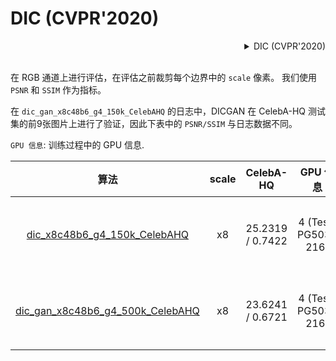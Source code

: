 # DIC (CVPR'2020)

<!-- [ALGORITHM] -->

<details>

<summary align="right">DIC (CVPR'2020)</summary>

```bibtex
@inproceedings{ma2020deep,
  title={Deep face super-resolution with iterative collaboration between attentive recovery and landmark estimation},
  author={Ma, Cheng and Jiang, Zhenyu and Rao, Yongming and Lu, Jiwen and Zhou, Jie},
  booktitle={Proceedings of the IEEE/CVF conference on computer vision and pattern recognition},
  pages={5569--5578},
  year={2020}
}
```

</details>

<br/>

在 RGB 通道上进行评估，在评估之前裁剪每个边界中的 `scale` 像素。
我们使用 `PSNR` 和 `SSIM` 作为指标。

在 `dic_gan_x8c48b6_g4_150k_CelebAHQ` 的日志中，DICGAN 在 CelebA-HQ 测试集的前9张图片上进行了验证，因此下表中的 `PSNR/SSIM` 与日志数据不同。

`GPU 信息`: 训练过程中的 GPU 信息.

|                                       算法                                       | scale |    CelebA-HQ     |      GPU 信息       |                                       下载                                       |
| :------------------------------------------------------------------------------: | :---: | :--------------: | :-----------------: | :------------------------------------------------------------------------------: |
| [dic_x8c48b6_g4_150k_CelebAHQ](/configs/dic/dic_x8c48b6_4xb2-150k_celeba-hq.py)  |  x8   | 25.2319 / 0.7422 | 4 (Tesla PG503-216) | [模型](https://download.openmmlab.com/mmediting/restorers/dic/dic_x8c48b6_g4_150k_CelebAHQ_20210611-5d3439ca.pth) \| [日志](https://download.openmmlab.com/mmediting/restorers/dic/dic_x8c48b6_g4_150k_CelebAHQ_20210611-5d3439ca.log.json) |
| [dic_gan_x8c48b6_g4_500k_CelebAHQ](/configs/dic/dic_gan-x8c48b6_4xb2-500k_celeba-hq.py) |  x8   | 23.6241 / 0.6721 | 4 (Tesla PG503-216) | [模型](https://download.openmmlab.com/mmediting/restorers/dic/dic_gan_x8c48b6_g4_500k_CelebAHQ_20210625-3b89a358.pth) \| [日志](https://download.openmmlab.com/mmediting/restorers/dic/dic_gan_x8c48b6_g4_500k_CelebAHQ_20210625-3b89a358.log.json) |
